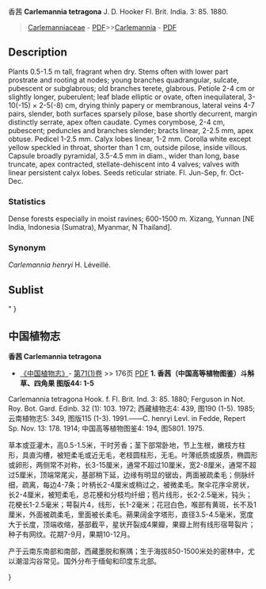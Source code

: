 香茜 **Carlemannia tetragona** J. D. Hooker Fl. Brit. India. 3: 85. 1880.

> [Carlemanniaceae](http://www.iplant.cn/info/Carlemanniaceae?t=foc) - [PDF](http://www.iplant.cn/foc/pdf/Carlemanniaceae.pdf)>>[Carlemannia](http://www.iplant.cn/info/Carlemannia?t=foc) - [PDF](http://www.iplant.cn/foc/pdf/Carlemannia.pdf)

## Description

Plants 0.5-1.5 m tall, fragrant when dry. Stems often with lower part prostrate and rooting at nodes; young branches quadrangular, sulcate, pubescent or subglabrous; old branches terete, glabrous. Petiole 2-4 cm or slightly longer, puberulent; leaf blade elliptic or ovate, often inequilateral, 3-10(-15) × 2-5(-8) cm, drying thinly papery or membranous, lateral veins 4-7 pairs, slender, both surfaces sparsely pilose, base shortly decurrent, margin distinctly serrate, apex often caudate. Cymes corymbose, 2-4 cm, pubescent; peduncles and branches slender; bracts linear, 2-2.5 mm, apex obtuse. Pedicel 1-2.5 mm. Calyx lobes linear, 1-2 mm. Corolla white except yellow speckled in throat, shorter than 1 cm, outside pilose, inside villous. Capsule broadly pyramidal, 3.5-4.5 mm in diam., wider than long, base truncate, apex contracted, stellate-dehiscent into 4 valves; valves with linear persistent calyx lobes. Seeds reticular striate. Fl. Jun-Sep, fr. Oct-Dec.

### Statistics
Dense forests especially in moist ravines; 600-1500 m. Xizang, Yunnan [NE India, Indonesia (Sumatra), Myanmar, N Thailand].

### Synonym
*Carlemannia henryi* H. Léveillé.

## Sublist
"
}
## 中国植物志

**香茜 Carlemannia tetragona**

* [《中国植物志》](http://www.iplant.cn/frps)- [第71(1)卷](http://www.iplant.cn/frps/vol/71(1)) >> 176页 [PDF](http://www.iplant.cn/frps/pdf/71(1)/176.PDF)
**1. 香茜（中国高等植物图鉴）斗斛草、四角果 图版44: 1-5**

Carlemannia tetragona Hook. f. Fl. Brit. Ind. 3: 85. 1880; Ferguson in Not. Roy. Bot. Gard. Edinb. 32 (1): 103. 1972; 西藏植物志4: 439, 图190 (1-5). 1985; 云南植物志5: 349, 图版115 (1-3). 1991.——C. henryi Levl. in Fedde, Repert Sp. Nov. 13: 178. 1914; 中国高等植物图鉴4: 194, 图5801. 1975.

草本或亚灌木，高0.5-1.5米，干时芳香；茎下部常卧地，节上生根，嫩枝方柱形，具直沟槽，被短柔毛或近无毛，老枝圆柱形，无毛。叶薄纸质或膜质，椭圆形或卵形，两侧常不对称，长3-15厘米，通常不超过10厘米，宽2-8厘米，通常不超过5厘米，顶端常尾尖，基部稍下延，边缘有明显的锯齿，两面被疏柔毛；侧脉纤细，疏离，每边4-7条；叶柄长2-4厘米或稍过之，被微柔毛。聚伞花序伞房状，长2-4厘米，被短柔毛，总花梗和分枝均纤细；苞片线形，长2-2.5毫米，钝头；花梗长1-2.5毫米；萼裂片4，线形，长1-2毫米；花冠白色，喉部有黄斑，长不及1厘米，外面被疏柔毛，里面被长柔毛。蒴果阔金字塔形，直径3.5-4.5毫米，宽度大于长度，顶端收缩，基部截平，星状开裂成4果瓣，果瓣上附有线形宿萼裂片；种子有网纹。花期7-9月，果期10-12月。

产于云南东南部和南部，西藏墨脱和察隅；生于海拔850-1500米处的密林中，尤以潮湿沟谷常见。国外分布于缅甸和印度东北部。

}